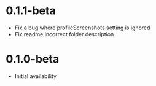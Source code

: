 # 0.1.1-beta

- Fix a bug where profileScreenshots setting is ignored
- Fix readme incorrect folder description

# 0.1.0-beta

- Initial availability
